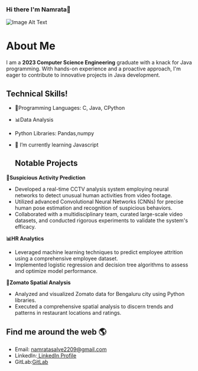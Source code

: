 ### Hi there I'm Namrata👋

![Image Alt Text](https://c.tenor.com/mGgWY8RkgYMAAAAM/hello-world.gif)


# About Me
  I am a <strong>2023 Computer Science Engineering</strong> graduate with a knack for Java programming. With hands-on experience and a proactive approach, I'm eager to contribute to innovative projects in Java development.



## Technical Skills!


- 🔧Programming Languages: C, Java, CPython
- 📊Data Analysis 
- Python Libraries: Pandas,numpy
- 🌱 I’m currently learning  Javascript

  ## Notable Projects

**🌟Suspicious Activity Prediction**

- Developed a real-time CCTV analysis system employing neural networks to detect unusual human activities from video footage.
- Utilized advanced Convolutional Neural Networks (CNNs) for precise human pose estimation and recognition of suspicious behaviors.
- Collaborated with a multidisciplinary team, curated large-scale video datasets, and conducted rigorous experiments to validate the system's efficacy.

**📊HR Analytics**

- Leveraged machine learning techniques to predict employee attrition using a comprehensive employee dataset.
- Implemented logistic regression and decision tree algorithms to assess and optimize model performance.

**🍔Zomato Spatial Analysis**

- Analyzed and visualized Zomato data for Bengaluru city using Python libraries.
- Executed a comprehensive spatial analysis to discern trends and patterns in restaurant locations and ratings.

 ## Find me around the web 🌎
- Email: namratasalve2209@gmail.com
- LinkedIn:[ LinkedIn Profile](https://www.linkedin.com/in/namrata-s-76633b1aa/)
- GitLab:[GitLab](https://gitlab.com/emerald7/namrata-salve/bootcamp)
  
<!--
**Nam121/Nam121** is a ✨ _special_ ✨ repository because its `README.md` (this file) appears on your GitHub profile.

Here are some ideas to get you started:

- 🔭 I’m currently working on ...
- 🌱 I’m currently learning ..
- 👯 I’m looking to collaborate on ...
- 🤔 I’m looking for help with ...
- 💬 Ask me about ...
- 📫 How to reach me: ...
- 😄 Pronouns: ...
- ⚡ Fun fact: ...
-->
